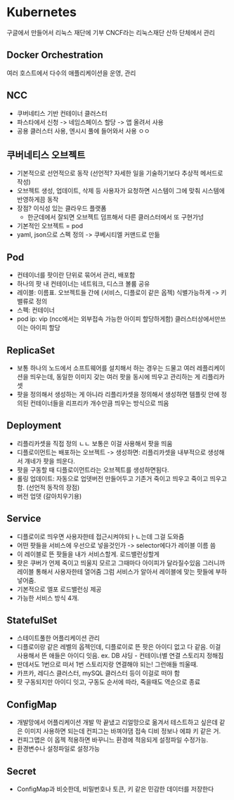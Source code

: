 # Kubernetes
구글에서 만들어서 리눅스 재단에 기부
CNCF라는 리눅스재단 산하 단체에서 관리

## Docker Orchestration
여러 호스트에서 다수의 애플리케이션을 운영, 관리

## NCC
- 쿠버네티스 기반 컨테이너 클러스터
- 파스타에서 신청 -> 네임스페이스 할당 -> 앱 올려서 사용
- 공용 클러스터 사용, 엔시시 풀에 들어와서 사용 ㅇㅇ

## 쿠버네티스 오브젝트
- 기본적으로 선언적으로 동작 (선언적? 자세한 일을 기술하기보다 추상적 메서드로 작성)
- 오브젝트 생성, 업데이트, 삭제 등 사용자가 요청하면 시스템이 그에 맞춰 시스템에 반영하게끔 동작
- 장점? 이식성 있는 클라우드 플랫폼
  * 한군데에서 잘되면 오브젝트 덤프해서 다른 클러스터에서 또 구현가넝
- 기본적인 오브젝트 = pod
- yaml, json으로 스펙 정의 -> 쿠베시티엘 커맨드로 만듦

## Pod
- 컨테이너를 팟이란 단위로 묶어서 관리, 배포함
- 하나의 팟 내 컨테이너는 네트워크, 디스크 볼륨 공유
- 레이블: 이름표. 오브젝트들 간에 (서비스, 디플로이 같은 옵젝) 식별가능하게 -> 키밸류로 정의
- 스펙: 컨테이너
- pod ip: vip (ncc에서는 외부접속 가능한 아이피 할당하게함) 클러스터상에서만쓰이는 아이피 할당

## ReplicaSet
- 보통 하나의 노드에서 소프트웨어를 설치해서 하는 경우는 드물고 여러 레플리케이션을 띄우는데, 동일한 이미지 갖는 여러 팟을 동시에 띄우고 관리하는 게 리플리카셋
- 팟을 정의해서 생성하는 게 아니라 리플리카셋을 정의해서 생성하면 템플릿 안에 정의된 컨테이너들을 리프리카 개수만큼 띄우는 방식으로 띄움

## Deployment
- 리플리카셋을 직접 정의 ㄴㄴ 보통은 이걸 사용해서 팟을 띄움
- 디플로이먼트는 배포하는 오브젝트 -> 생성하면: 리플리카셋을 내부적으로 생성해서 걔네가 팟을 띄운다.
- 팟을 구동할 때 디플로이먼트라는 오브젝트를 생성하면됨다.
- 롤링 업데이트: 자동으로 업뎃버전 만들어두고 기존거 죽이고 띄우고 죽이고 띄우고 함. (선언적 동작의 장점)
- 버전 업뎃 (갈아치우기용)

## Service
- 디플로이로 띄우면 사용자한테 접근시켜야되ㅏㄴ는데 그걸 도와줌
- 어떤 팟들을 서비스에 우선으로 넣을것인가 -> selector에다가 레이블 이름 씀
- 이 레이블로 뜬 팟들을 내가 서비스할게. 로드밸런싱할게
- 팟은 쿠버가 언제 죽이고 띄울지 모르고 그때마다 아이피가 달라질수있음 그러니까 레이블 통해서 사용자한테 열어줌 그럼 서비스가 알아서 레이블에 맞는 팟들에 부하 넣어줌.
- 기본적으로 엘포 로드밸런싱 제공
- 가능한 서비스 방식 4개.

## StatefulSet
- 스테이트풀한 어플리케이션 관리
- 디플로이랑 같은 레벨의 옵젝인데, 디플로이로 뜬 팟은 아이디 없고 다 같음. 이걸 사용해서 뜬 애들은 아이디 잇음. ex. DB 샤딩 - 컨테이너별 연결 스토리지 정해짐
- 딴데서도 1번으로 떠서 1번 스토리지랑 연결해야 되는! 그런애들 띄울때.
- 카프카, 레디스 클러스터, mySQL 클러스터 등이 이걸로 떠야 함
- 팟 구동되지만 아이디 잇고, 구동도 순서에 따라, 죽을때도 역순으로 종료

## ConfigMap
- 개발망에서 어플리케이션 개발 막 끝냈고 리얼망으로 옮겨서 테스트하고 싶은데 같은 이미지 사용하면 되는데 컨피그는 바껴야댐 접속 디비 정보나 에퍄 키 같은 거.
- 컨피그맵은 이 옵젝 적용하면 바꾸니느 환경에 적응되게 설정파일 수정가능.
- 환경변수나 설정파일로 설정가능

## Secret
- ConfigMap과 비슷한데, 비밀번호나 토큰, 키 같은 민감한 데이터를 저장한다